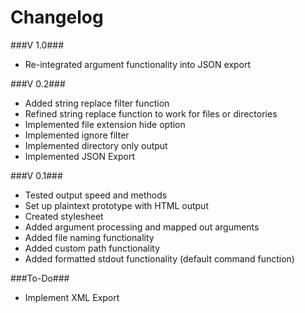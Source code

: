 Changelog
========

###V 1.0###
- Re-integrated argument functionality into JSON export

###V 0.2###
- Added string replace filter function
- Refined string replace function to work for files or directories
- Implemented file extension hide option
- Implemented ignore filter
- Implemented directory only output
- Implemented JSON Export

###V 0.1###
- Tested output speed and methods
- Set up plaintext prototype with HTML output
- Created stylesheet
- Added argument processing and mapped out arguments
- Added file naming functionality
- Added custom path functionality
- Added formatted stdout functionality (default command function)

###To-Do###
- Implement XML Export